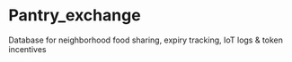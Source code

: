 # Pantry_exchange
Database for neighborhood food sharing, expiry tracking, IoT logs &amp; token incentives
